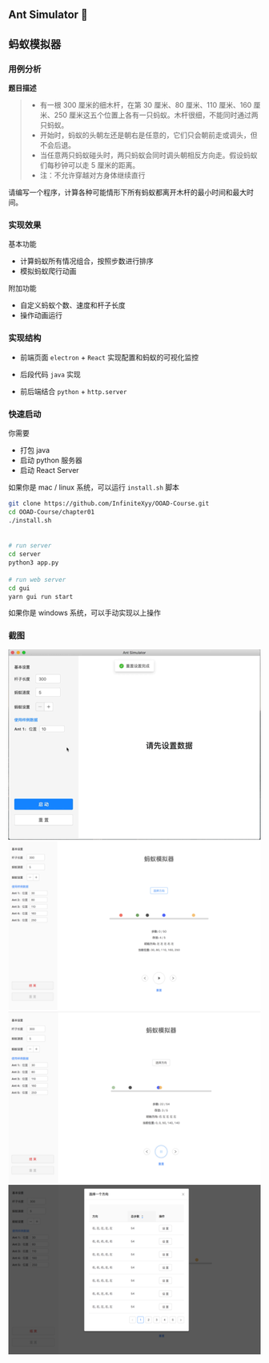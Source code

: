 ## Ant Simulator 🐜

## 蚂蚁模拟器

### 用例分析

**题目描述**

> - 有一根 300 厘米的细木杆，在第 30 厘米、80 厘米、110 厘米、160 厘米、250 厘米这五个位置上各有一只蚂蚁。木杆很细，不能同时通过两只蚂蚁。
> - 开始时，蚂蚁的头朝左还是朝右是任意的，它们只会朝前走或调头，但不会后退。
> - 当任意两只蚂蚁碰头时，两只蚂蚁会同时调头朝相反方向走。假设蚂蚁们每秒钟可以走 5 厘米的距离。
> - 注：不允许穿越对方身体继续直行

请编写一个程序，计算各种可能情形下所有蚂蚁都离开木杆的最小时间和最大时间。

### 实现效果

基本功能

- 计算蚂蚁所有情况组合，按照步数进行排序
- 模拟蚂蚁爬行动画

附加功能

- 自定义蚂蚁个数、速度和杆子长度
- 操作动画运行

### 实现结构

- 前端页面 `electron` + `React` 实现配置和蚂蚁的可视化监控

- 后段代码 `java` 实现

- 前后端结合 `python` + `http.server`


### 快速启动
你需要
- 打包 java
- 启动 python 服务器
- 启动 React Server

如果你是 mac / linux 系统，可以运行 `install.sh` 脚本
```bash
git clone https://github.com/InfiniteXyy/OOAD-Course.git
cd OOAD-Course/chapter01
./install.sh


# run server
cd server
python3 app.py

# run web server
cd gui
yarn gui run start
```

如果你是 windows 系统，可以手动实现以上操作

### 截图

<img src="https://raw.githubusercontent.com/InfiniteXyy/OOAD-Course/master/chapter01/screenshots/demo.gif">

<img src="https://raw.githubusercontent.com/InfiniteXyy/OOAD-Course/master/chapter01/screenshots/main.png">

<img src="https://raw.githubusercontent.com/InfiniteXyy/OOAD-Course/master/chapter01/screenshots/running.png">

<img src="https://raw.githubusercontent.com/InfiniteXyy/OOAD-Course/master/chapter01/screenshots/stages.png">


